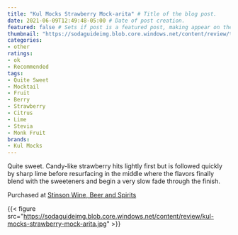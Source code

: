 ```yaml
---
title: "Kul Mocks Strawberry Mock-arita" # Title of the blog post.
date: 2021-06-09T12:49:48-05:00 # Date of post creation.
featured: false # Sets if post is a featured post, making appear on the home page side bar.
thumbnail: "https://sodaguideimg.blob.core.windows.net/content/review/thumbs/kul-mocks-strawberry-mock-arita.jpg" # Sets thumbnail image appearing inside card on homepage.
categories:
- other
ratings:
- ok
- Recommended
tags:
- Quite Sweet
- Mocktail
- Fruit
- Berry
- Strawberry
- Citrus
- Lime
- Stevia
- Monk Fruit
brands:
- Kul Mocks
---
```


Quite sweet. Candy-like strawberry hits lightly first but is followed quickly by sharp lime before resurfacing in the middle where the flavors finally blend with the sweeteners and begin a very slow fade through the finish.

Purchased at [Stinson Wine, Beer and Spirits](https://www.stinsonwbs.com)

{{< figure src="https://sodaguideimg.blob.core.windows.net/content/review/kul-mocks-strawberry-mock-arita.jpg" >}}